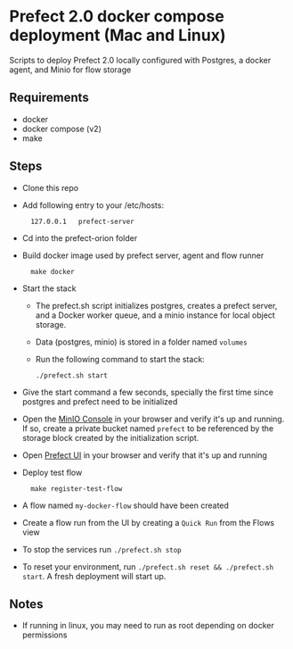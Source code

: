 # Prefect 2.0 docker compose deployment (Mac and Linux)

Scripts to deploy Prefect 2.0 locally configured with Postgres, a docker agent,
and Minio for flow storage

## Requirements

+ docker
+ docker compose (v2)
+ make

## Steps

+ Clone this repo
+ Add following entry to your /etc/hosts:

        127.0.0.1   prefect-server

+ Cd into the prefect-orion folder
+ Build docker image used by prefect server, agent and flow runner

        make docker

+ Start the stack
  + The prefect.sh script initializes postgres, creates a prefect server, and a
    Docker worker queue, and a minio instance for local object storage.
  + Data (postgres, minio) is stored in a folder named `volumes`
  + Run the following command to start the stack:

        ./prefect.sh start

+ Give the start command a few seconds, specially the first time since postgres
  and prefect need to be initialized
+ Open the [MinIO Console](http://prefect-server:9001) in your browser and
  verify it's up and running. If so, create a private bucket named `prefect` to
  be referenced by the storage block created by the initialization script.
+ Open [Prefect UI](http://prefect-server:4200) in your browser and verify that
  it's up and running
+ Deploy test flow

        make register-test-flow

+ A flow named `my-docker-flow` should have been created
+ Create a flow run from the UI by creating a `Quick Run` from the Flows view
+ To stop the services run `./prefect.sh stop`
+ To reset your environment, run `./prefect.sh reset && ./prefect.sh start`. A
  fresh deployment will start up.

## Notes

+ If running in linux, you may need to run as root depending on docker
  permissions
